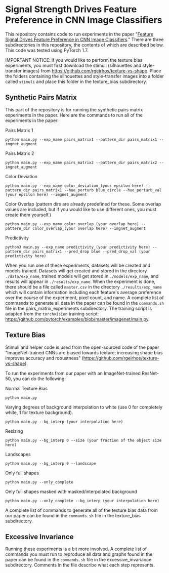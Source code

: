 # Signal Strength Drives Feature Preference in CNN Image Classifiers

This repository contains code to run experiments in the paper "[Feature Signal Drives Feature Preference in CNN Image Classifiers](https://openreview.net/forum?id=CXQpLhjrTwJ)." There are three subdirectories in this repository, the contents of which are described below. This code was tested using PyTorch 1.7. 

IMPORTANT NOTICE: if you would like to perform the texture bias experiments, you must first download the stimuli (silhouettes and style-transfer images) from https://github.com/rgeirhos/texture-vs-shape. Place the folders containing the silhouettes and style-transfer images into a folder called `stimuli` and place this folder in the texture_bias subdirectory.

## Synthetic Pairs Matrix

This part of the repository is for running the synthetic pairs matrix experiments in the paper. Here are the commands to run all of the experiments in the paper: 

Pairs Matrix 1
```
python main.py --exp_name pairs_matrix1 --pattern_dir pairs_matrix1 --imgnet_augment
```

Pairs Matrix 2
```
python main.py --exp_name pairs_matrix2 --pattern_dir pairs_matrix2 --imgnet_augment
```

Color Deviation
```
python main.py --exp_name color_deviation_(your epsilon here) --pattern_dir pairs_matrix1 --hue_perturb blue_circle --hue_perturb_val (your epsilon here) --imgnet_augment
```

Color Overlap (pattern dirs are already predefined for these. Some overlap values are included, but if you would like to use different ones, you must create them yourself.)
```
python main.py --exp_name color_overlap_(your overlap here) --pattern_dir color_overlap_(your overlap here) --imgnet_augment
```

Predictivity
```
python3 main.py --exp_name predictivity_(your predictivity here) --pattern_dir pairs_matrix1 --pred_drop blue --pred_drop_val (your predictivity here)
```
When you run one of these experiments, datasets will be created and models trained. Datasets will get created and stored in the directory `./data/exp_name`, trained models will get stored in `./models/exp_name`, and results will appear in `./results/exp_name`. When the experiment is done, there should be a file called `master.csv` in the directory `./results/exp_name` which will contain information including each feature's average preference over the course of the experiment, pixel count, and name. A complete list of commands to generate all data in the paper can be found in the `commands.sh` file in the pairs_matrix_experiments subdirectory. The training script is adapted from the `torchvision` training script: https://github.com/pytorch/examples/blob/master/imagenet/main.py.

## Texture Bias

Stimuli and helper code is used from the open-sourced code of the paper "ImageNet-trained CNNs are biased towards texture; increasing shape bias improves accuracy and robustness" (https://github.com/rgeirhos/texture-vs-shape).

To run the experiments from our paper with an ImageNet-trained ResNet-50, you can do the following:

Normal Texture Bias
```
python main.py
```

Varying degrees of background interpolation to white (use 0 for completely white, 1 for texture background).
```
python main.py --bg_interp (your interpolation here)
```

Resizing
```
python main.py --bg_interp 0 --size (your fraction of the object size here)
```

Landscapes
```
python main.py --bg_interp 0 --landscape
```

Only full shapes
```
python main.py --only_complete
```

Only full shapes masked with masked/interpolated background
```
python main.py --only_complete --bg_interp (your interpolation here)
```

A complete list of commands to generate all of the texture bias data from our paper can be found in the `commands.sh` file in the texture_bias subdirectory. 

## Excessive Invariance

Running these experiments is a bit more involved. A complete list of commands you must run to reproduce all data and graphs found in the paper can be found in the `commands.sh` file in the excessive_invariance subdirectory. Comments in the file describe what each step represents.
